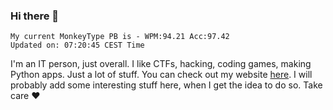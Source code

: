 ### Hi there 👋
<!-- PB START -->
```
My current MonkeyType PB is - WPM:94.21 Acc:97.42
Updated on: 07:20:45 CEST Time
```
<!-- PB END -->
I'm an IT person, just overall. I like CTFs, hacking, coding games, making Python apps. Just a lot of stuff.
You can check out my website [here](https://skill3472.github.io/).
I will probably add some interesting stuff here, when I get the idea to do so. Take care ❤️
